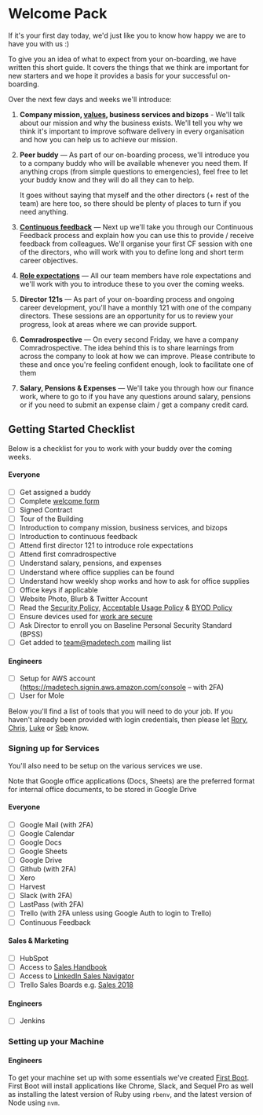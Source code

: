 # Welcome Pack

If it's your first day today, we'd just like you to know how happy we are to have you with us :)

To give you an idea of what to expect from your on-boarding, we have written this short guide. It covers the things that we think are important for new starters and we hope it provides a basis for your successful on-boarding.

Over the next few days and weeks we'll introduce:

1. **Company mission, [values](https://github.com/madetech/handbook#our-values), business services and bizops** - We'll talk about our mission and why the business exists. We'll tell you why we think it's important to improve software delivery in every organisation and how you can help us to achieve our mission.
2. **Peer buddy** — As part of our on-boarding process, we'll introduce you to a company buddy who will be available whenever you need them. If anything crops (from simple questions to emergencies), feel free to let your buddy know and they will do all they can to help.

   It goes without saying that myself and the other directors (+ rest of the team) are here too, so there should be plenty of places to turn if you need anything.
3. [**Continuous feedback**](https://github.com/madetech/handbook/blob/master/team-norms/continuous_feedback.md) — Next up we'll take you through our Continuous Feedback process and explain how you can use this to provide / receive feedback from colleagues. We'll organise your first CF session with one of the directors, who will work with you to define long and short term career objectives.
4. [**Role expectations**](https://github.com/madetech/handbook/tree/master/roles/) — All our team members have role expectations and we'll work with you to introduce these to you over the coming weeks.
5. **Director 121s** — As part of your on-boarding process and ongoing career development, you'll have a monthly 121 with one of the company directors. These sessions are an opportunity for us to review your progress, look at areas where we can provide support.
6. **Comradrospective** — On every second Friday, we have a company Comradrospective. The idea behind this is to share learnings from across the company to look at how we can improve. Please contribute to these and once you're feeling confident enough, look to facilitate one of them
7. **Salary, Pensions & Expenses** — We'll take you through how our finance work, where to go to if you have any questions around salary, pensions or if you need to submit an expense claim / get a company credit card.

## Getting Started Checklist

Below is a checklist for you to work with your buddy over the coming weeks.

#### Everyone

* [ ] Get assigned a buddy
* [ ] Complete [welcome form](https://madetech.typeform.com/to/neqgrr)
* [ ] Signed Contract
* [ ] Tour of the Building
* [ ] Introduction to company mission, business services, and bizops
* [ ] Introduction to continuous feedback
* [ ] Attend first director 121 to introduce role expectations
* [ ] Attend first comradrospective
* [ ] Understand salary, pensions, and expenses
* [ ] Understand where office supplies can be found
* [ ] Understand how weekly shop works and how to ask for office supplies
* [ ] Office keys if applicable
* [ ] Website Photo, Blurb & Twitter Account
* [ ] Read the [Security Policy](../guides/security/security_policy.md), [Acceptable Usage Policy](../guides/security/acceptable_usage_policy.md) & [BYOD Policy](guides/security/byod.md)
* [ ] Ensure devices used for [work are secure](../guides/security/protect_the_company.md)
* [ ] Ask Director to enroll you on Baseline Personal Security Standard (BPSS)
* [ ] Get added to team@madetech.com mailing list

#### Engineers

* [ ] Setup for AWS account (https://madetech.signin.aws.amazon.com/console – with 2FA)
* [ ] User for Mole

Below you'll find a list of tools that you will need to do your job. If you haven't already been provided with login credentials, then please let [Rory](rory@madetech.com), [Chris](chris@madetech.com), [Luke](luke@madetech.com) or [Seb](seb@madetech.com) know. 

### Signing up for Services

You'll also need to be setup on the various services we use.

Note that Google office applications (Docs, Sheets) are the preferred format for internal office documents, to be stored in Google Drive

#### Everyone

* [ ] Google Mail (with 2FA)
* [ ] Google Calendar
* [ ] Google Docs
* [ ] Google Sheets
* [ ] Google Drive
* [ ] Github (with 2FA)
* [ ] Xero
* [ ] Harvest
* [ ] Slack (with 2FA)
* [ ] LastPass (with 2FA)
* [ ] Trello (with 2FA unless using Google Auth to login to Trello)
* [ ] Continuous Feedback

#### Sales & Marketing

* [ ] HubSpot
* [ ] Access to [Sales Handbook](https://github.com/madetech/sales-handbook)
* [ ] Access to [LinkedIn Sales Navigator](https://www.linkedin.com/sales/)
* [ ] Trello Sales Boards e.g. [Sales 2018](https://trello.com/b/r2JnD6Nm/sales-2018)

#### Engineers

* [ ] Jenkins

### Setting up your Machine

#### Engineers

To get your machine set up with some essentials we've created [First Boot](https://github.com/madetech/first-boot). First Boot will install applications like Chrome, Slack, and Sequel Pro as well as installing the latest version of Ruby using `rbenv`, and the latest version of Node using `nvm`.
